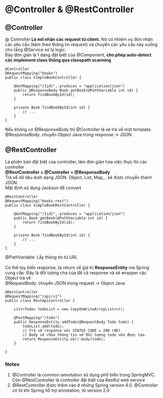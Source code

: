 # @Controller & @RestController

## @Controller

@ Controller <b>Là nơi nhận các request từ client.</b> Nó có nhiệm vụ đón nhận các yêu cầu (kèm theo thông tin request) và chuyển các yêu cầu này xuống cho tầng @Service xử lý logic.<br>
Đây đơn giản là 1 dạng đặt biệt của <i>@Component</i>, <b>cho phép auto-detect các implement class thông qua classpath scanning</b>

```
@Controller
@RequestMapping("books")
public class SimpleBookController {

    @GetMapping("/{id}", produces = "application/json")
    public @ResponseBody Book getBook(@PathVariable int id) {
        return findBookById(id);
    }

    private Book findBookById(int id) {
        // ...
    }
}
```
Nếu không có @ResponseBody thì @Controller là sẽ trả về một template.<br>
@ResponseBody: chuyển Object Java trong response -> JSON.

## @RestController
Là phiên bản đặt biệt của controller, làm đơn giản hóa việc thực thi các controller<br> 
<b>@RestController = @Controller + @ResponseBody</b><br>
Trả về dữ liệu dưới dạng JSON. Object, List, Map,.. sẽ được chuyển thành JSON.<br>
Mặt định sử dụng Jackson để convert

```
@RestController
@RequestMapping("books-rest")
public class SimpleBookRestController {
    
    @GetMapping("/{id}", produces = "application/json")
    public Book getBook(@PathVariable int id) {
        return findBookById(id);
    }

    private Book findBookById(int id) {
        // ...
    }
}
```

@PathVariable: Lấy thông tin từ URL<br>
<br>
Có thể tùy biến response, ta return về giá trị <b>ResponseEntity</b> mà Spring cung cấp. Đây là đối tượng cha của tất cả response và sẽ wrapper các Object trả về<br>
@RequestBody: chuyển JSON trong request -> Object Java.

```
@RestController
@RequestMapping("/api/v1")
public class RestApiController {

    List<Todo> todoList = new CopyOnWriteArrayList<>();

    @PostMapping("/todo")
    public ResponseEntity addTodo(@RequestBody Todo todo) {
        todoList.add(todo);
        // Trả về response với STATUS CODE = 200 (OK)
        // Body sẽ chứa thông tin về đối tượng todo vừa được tạo.
        return ResponseEntity.ok().body(todo);
    }

}
```

### Notes
1. @Controller là common annotation sử dụng phổ biến trong SpringMVC. Còn @RestController là controller đặt biệt của Restful web service
2. @RestController được thêm vào ở những Spring version 4.0. @Controller có từ khi Spring hỗ trợ annotation, từ version 2.0
